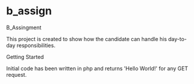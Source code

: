 # b_assign

B_Assingment

This project is created to show how the candidate can handle his day-to-day responsibilities.

Getting Started

Initial code has been written in php and returns 'Hello World!' for any GET request.
